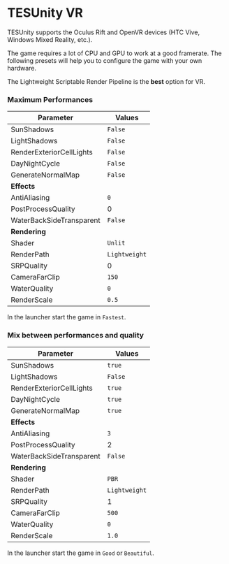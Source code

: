 # TESUnity VR

TESUnity supports the Oculus Rift and OpenVR devices (HTC Vive, Windows Mixed Reality, etc.).

The game requires a lot of CPU and GPU to work at a good framerate. The following presets will help you to configure the game with your own hardware.

The Lightweight Scriptable Render Pipeline is the **best** option for VR.

### Maximum Performances

| Parameter | Values |
|-----------|---------|
| SunShadows  | `False` |
| LightShadows  | `False` |
| RenderExteriorCellLights | `False` |
| DayNightCycle | `False` |
| GenerateNormalMap | `False` |
|**Effects** | |
|AntiAliasing | `0` |
| PostProcessQuality | 0 |
|WaterBackSideTransparent | `False` |
|**Rendering** | |
| Shader  | `Unlit` |
| RenderPath  | `Lightweight` |
| SRPQuality | 0 |
| CameraFarClip | `150` |
| WaterQuality | `0` |
| RenderScale | `0.5` |

In the launcher start the game in `Fastest`.

### Mix between performances and quality
| Parameter | Values |
|-----------|---------|
| SunShadows  | `true` |
| LightShadows  | `False` |
| RenderExteriorCellLights | `true` |
| DayNightCycle | `true` |
| GenerateNormalMap | `true` |
|**Effects** | |
|AntiAliasing | `3` |
| PostProcessQuality | 2 |
|WaterBackSideTransparent | `False` |
|**Rendering** | |
| Shader  | `PBR` |
| RenderPath  | `Lightweight` |
| SRPQuality | 1 |
| CameraFarClip | `500` |
| WaterQuality | `0` |
| RenderScale | `1.0` |

In the launcher start the game in `Good` or `Beautiful`.